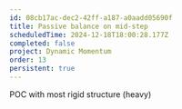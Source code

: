 ```yaml
---
id: 08cb17ac-dec2-42ff-a187-a0aadd05690f
title: Passive balance on mid-step
scheduledTime: 2024-12-18T18:00:28.177Z
completed: false
project: Dynamic Momentum
order: 13
persistent: true
---
```


POC with most rigid structure (heavy)